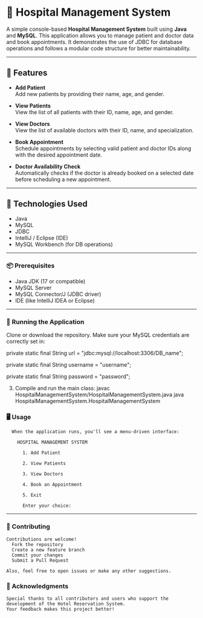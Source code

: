 # 🏥 Hospital Management System

A simple console-based **Hospital Management System** built using **Java** and **MySQL**. This application allows you to manage patient and doctor data and book appointments. It demonstrates the use of JDBC for database operations and follows a modular code structure for better maintainability.

---

## 🚀 Features

- **Add Patient**  
  Add new patients by providing their name, age, and gender.

- **View Patients**  
  View the list of all patients with their ID, name, age, and gender.

- **View Doctors**  
  View the list of available doctors with their ID, name, and specialization.

- **Book Appointment**  
  Schedule appointments by selecting valid patient and doctor IDs along with the desired appointment date.

- **Doctor Availability Check**  
  Automatically checks if the doctor is already booked on a selected date before scheduling a new appointment.

---

## 🧱 Technologies Used

- Java
- MySQL
- JDBC
- IntelliJ / Eclipse (IDE)
- MySQL Workbench (for DB operations)

---


### 📦 Prerequisites

- Java JDK (17 or compatible)
- MySQL Server
- MySQL Connector/J (JDBC driver)
- IDE (like IntelliJ IDEA or Eclipse)

---

### 🧪 Running the Application

  Clone or download the repository.
  Make sure your MySQL credentials are correctly set in:
  
  private static final String url = "jdbc:mysql://localhost:3306/DB_name";
  
  private static final String username = "username";
  
  private static final String password = "password";

3. Compile and run the main class:
     javac HospitalManagementSystem/HospitalManagementSystem.java
     java HospitalManagementSystem.HospitalManagementSystem

### 🖥️ Usage
      When the application runs, you'll see a menu-driven interface:
      
        HOSPITAL MANAGEMENT SYSTEM
        
          1. Add Patient
          
          2. View Patients
          
          3. View Doctors
          
          4. Book an Appointment
          
          5. Exit
          
          Enter your choice:


---
### 🤝 Contributing

    Contributions are welcome!
      Fork the repository
      Create a new feature branch
      Commit your changes
      Submit a Pull Request
    
    Also, feel free to open issues or make any other suggestions.

### 🙏 Acknowledgments
    Special thanks to all contributors and users who support the development of the Hotel Reservation System.
    Your feedback makes this project better!
    



